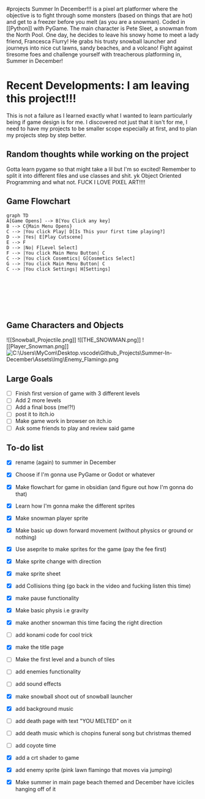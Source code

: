 #projects 
Summer In December!!! is a pixel art platformer where the objective is to fight through some monsters (based on things that are hot) and get to a freezer before you melt (as you are a snowman).  Coded in [[Python]] with PyGame. The main character is Pete Sleet, a snowman from the North Pool. One day, he decides to leave his snowy home to meet a lady friend, Francesca Flurry! He grabs his trusty snowball launcher and journeys into nice cut lawns, sandy beaches, and a volcano! Fight against tiresome foes and challenge yourself with treacherous platforming in, Summer in December! 
# Recent Developments: I am leaving this project!!!
This is not a failure as I learned exactly what I wanted to learn particularly being if game design is for me. I discovered not just that it isn't for me, I need to have my projects to be smaller scope especially at first, and to plan my projects step by step better.

## Random thoughts while working on the project
Gotta learn pygame so that might take a lil but I'm so excited! Remember to split it into different files and use classes and shit. yk Object Oriented Programming and what not. FUCK I LOVE PIXEL ART!!!!

## Game Flowchart
```mermaid
graph TD
A[Game Opens] --> B[You Click any key]
B --> C{Main Menu Opens}
C --> |You click Play| D[Is This your first time playing?]
D --> |Yes| E[Play Cutscene] 
E --> F
D --> |No| F[Level Select]
F --> |You click Main Menu Button| C
C --> |You click Cosemtics| G[Cosmetics Select]
G --> |You click Main Menu Button| C
C --> |You click Settings| H[Settings]








```
## Game Characters and Objects
![[Snowball_Projectile.png]] ![[THE_SNOWMAN.png]] ![[Player_Snowman.png]] ![C:\Users\MyCom\Desktop\.vscode\Github_Projects\Summer-In-December\Assets\Img\Enemy_Flamingo.png](file:///c%3A/Users/MyCom/Desktop/.vscode/Github_Projects/Summer-In-December/Assets/Img/Enemy_Flamingo.png)
## Large Goals
- [ ] Finish first version of game with 3 different levels
- [ ] Add 2 more levels
- [ ] Add a final boss (me!?!)
- [ ] post it to itch.io
- [ ] Make game work in browser on itch.io 
- [ ] Ask some friends to play and review said game
## To-do list
- [x] rename (again) to summer in December 
- [x] Choose if I'm gonna use PyGame or Godot or whatever
- [x] Make flowchart for game in obsidian (and figure out how I'm gonna do that)
- [x] Learn how I'm gonna make the different sprites
- [x] Make snowman player sprite
- [x] Make basic up down forward movement (without physics or ground or nothing)
- [x] Use aseprite to make sprites for the game (pay the fee first)
- [x] Make sprite change with direction
- [x] make sprite sheet
- [x] add Collisions thing (go back in the video and fucking listen this time)
- [x] make pause functionality
- [x] Make basic physis i.e gravity
- [x] make another snowman this time facing the right direction 
- [ ] add konami code for cool trick
- [x] make the title page
- [ ] Make the first level and a bunch of tiles
- [ ] add enemies functionality
- [ ] add sound effects
- [x] make snowball shoot out of snowball launcher 
- [x] add background music 
- [ ] add death page with text "YOU MELTED" on it
- [ ] add death music which is chopins funeral song but christmas themed 
- [ ] add coyote time 
- [x] add a crt shader to game
- [x] add enemy sprite (pink lawn flamingo that moves via jumping)
- [x] Make summer in main page beach themed and December have iciciles hanging off of it




